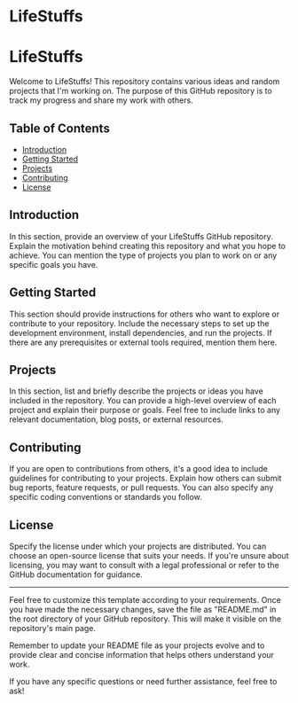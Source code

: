# LifeStuffs

# LifeStuffs

Welcome to LifeStuffs! This repository contains various ideas and random projects that I'm working on. The purpose of this GitHub repository is to track my progress and share my work with others.

## Table of Contents
- [Introduction](#introduction)
- [Getting Started](#getting-started)
- [Projects](#projects)
- [Contributing](#contributing)
- [License](#license)

## Introduction
In this section, provide an overview of your LifeStuffs GitHub repository. Explain the motivation behind creating this repository and what you hope to achieve. You can mention the type of projects you plan to work on or any specific goals you have.

## Getting Started
This section should provide instructions for others who want to explore or contribute to your repository. Include the necessary steps to set up the development environment, install dependencies, and run the projects. If there are any prerequisites or external tools required, mention them here.

## Projects
In this section, list and briefly describe the projects or ideas you have included in the repository. You can provide a high-level overview of each project and explain their purpose or goals. Feel free to include links to any relevant documentation, blog posts, or external resources.

## Contributing
If you are open to contributions from others, it's a good idea to include guidelines for contributing to your projects. Explain how others can submit bug reports, feature requests, or pull requests. You can also specify any specific coding conventions or standards you follow.

## License
Specify the license under which your projects are distributed. You can choose an open-source license that suits your needs. If you're unsure about licensing, you may want to consult with a legal professional or refer to the GitHub documentation for guidance.

---

Feel free to customize this template according to your requirements. Once you have made the necessary changes, save the file as "README.md" in the root directory of your GitHub repository. This will make it visible on the repository's main page.

Remember to update your README file as your projects evolve and to provide clear and concise information that helps others understand your work.

If you have any specific questions or need further assistance, feel free to ask!
